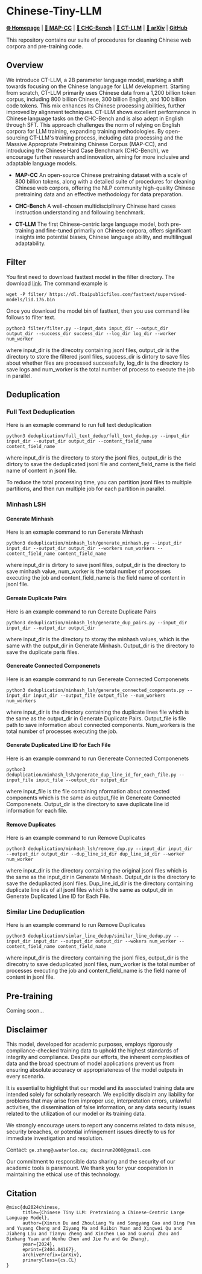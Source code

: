 # Chinese-Tiny-LLM

[**🌐 Homepage**](https://chinese-tiny-llm.github.io) | [**🤗 MAP-CC**](https://huggingface.co/datasets/m-a-p/MAP-CC) | [**🤗 CHC-Bench**](https://huggingface.co/datasets/m-a-p/CHC-Bench) | [**🤗 CT-LLM**](https://huggingface.co/collections/m-a-p/chinese-tiny-llm-660d0133dff6856f94ce0fc6) | [**📖 arXiv**](https://arxiv.org/abs/2404.04167) | [**GitHub**](https://github.com/Chinese-Tiny-LLM/Chinese-Tiny-LLM)

This repository contains our suite of procedures for cleaning Chinese web corpora and pre-training code.

## Overview

We introduce CT-LLM, a 2B parameter language model, marking a shift towards focusing on the Chinese language for LLM development. Starting from scratch, CT-LLM primarily uses Chinese data from a 1,200 billion token corpus, including 800 billion Chinese, 300 billion English, and 100 billion code tokens. This mix enhances its Chinese processing abilities, further improved by alignment techniques. CT-LLM shows excellent performance in Chinese language tasks on the CHC-Bench and is also adept in English through SFT. This approach challenges the norm of relying on English corpora for LLM training, expanding training methodologies. By open-sourcing CT-LLM's training process, including data processing and the Massive Appropriate Pretraining Chinese Corpus (MAP-CC), and introducing the Chinese Hard Case Benchmark (CHC-Bench), we encourage further research and innovation, aiming for more inclusive and adaptable language models.

- **MAP-CC** An open-source Chinese pretraining dataset with a scale of 800 billion tokens, along with a detailed suite of procedures for cleaning Chinese web corpora, offering the NLP community high-quality Chinese pretraining data and an effective methodology for data preparation. 

- **CHC-Bench** A well-chosen multidisciplinary Chinese hard cases instruction understanding and following benchmark. 

- **CT-LLM** The first Chinese-centric large language model, both pre-training and fine-tuned primarily on Chinese corpora, offers significant insights into potential biases, Chinese language ability, and multilingual adaptability.

## Filter
You first need to download fasttext model in the filter directory. The download [link](https://dl.fbaipublicfiles.com/fasttext/supervised-models/lid.176.bin). The command example is 
```
wget -P filter/ https://dl.fbaipublicfiles.com/fasttext/supervised-models/lid.176.bin
```

Once you download the model bin of fasttext, then you use command like follows to filter text.
```
python3 filter/filter.py --input_data input_dir --output_dir output_dir --success_dir success_dir --log_dir log_dir --worker num_worker
```
where input_dir is the direcotry containing jsonl files, output_dir is the directory to store the filtered jsonl files, success_dir is dirtory to save files about whether files are processed successfully, log_dir is the directory to save logs and num_worker is the total number of process to execute the job in parallel. 

## Deduplication

### Full Text Deduplication

Here is an exmaple command to run full text deduplication
```
python3 deduplication/full_text_dedup/full_text_dedup.py --input_dir input_dir --output_dir output_dir --content_field_name content_field_name
```
where input_dir is the directory to story the jsonl files, output_dir is the dirtory to save the deduplicated jsonl file and content_field_name is the field name of content in jsonl file.

To reduce the total processing time, you can partition jsonl files to multiple partitions, and then run multiple job for each partition in parallel.


### Minhash LSH
#### Generate Minhash
Here is an exmaple command to run Generate Minhash
```
python3 deduplication/minhash_lsh/generate_minhash.py --input_dir input_dir --output_dir output_dir --workers num_workers --content_field_name content_field_name
```
where input_dir is dirtory to save jsonl files, output_dir is the directory to save minhash value, num_worker is  the total number of processes executing the job and content_field_name is the field name of content in jsonl file.

#### Gereate Duplicate Pairs
Here is an example command to run  Gereate Duplicate Pairs
```
python3 deduplication/minhash_lsh/generate_dup_pairs.py --input_dir input_dir --output_dir output_dir 
```
where input_dir is the directory to storay the minhash values, which is the same with the output_dir in Generate Minhash. Output_dir is the directory to save the duplicate paris files.

#### Genereate Connected Componenets
Here is an example command to run Genereate Connected Componenets
```
python3 deduplication/minhash_lsh/generate_connected_components.py --input_dir input_dir --output_file output_file --num_workers num_workers
```
where input_dir is the directory containing the duplicate lines file which is the same as the output_dir in Generate Duplicate Pairs. Output_file is file path to save information about connected components. Num_workers is the total number of processes executing the job.

#### Generate Duplicated Line ID for Each File
Here is an example command to run Genereate Connected Componenets
```
python3 deduplication/minhash_lsh/generate_dup_line_id_for_each_file.py --input_file input_file --output_dir output_dir
```
where input_file is the file containing nformation about connected components which is the same as output_file in Genereate Connected Componenets. Output_dir is the directory to save duplicate line id information for each file.

#### Remove Duplicates
Here is an example command to run Remove Duplicates
```
python3 deduplication/minhash_lsh/remove_dup.py --input_dir input_dir --output_dir output_dir --dup_line_id_dir dup_line_id_dir --worker num_worker
```
where input_dir is the directory containing the original jsonl files which is the same as the input_dir in Generate Minhash. Output_dir is the directory to save the dedupliacted jsonl files. Dup_line_id_dir is the directory containing duplicate line ids of all jsonl files which is the same as output_dir in Generate Duplicated Line ID for Each File.

### Similar Line Deduplication
Here is an example command to run Remove Duplicates
```
python3 deduplication/simlar_line_dedup/similar_line_dedup.py --input_dir input_dir --output_dir output_dir --wokers num_worker --content_field_name content_field_name
```
where input_dir is the directory containing the jsonl files, output_dir is the direcotry to save deduplicated jsonl files, num_worker is the total number of processes executing the job and content_field_name is the field name of content in jsonl file. 


## Pre-training

Coming soon...

## Disclaimer

This model, developed for academic purposes, employs rigorously compliance-checked training data to uphold the highest standards of integrity and compliance. Despite our efforts, the inherent complexities of data and the broad spectrum of model applications prevent us from ensuring absolute accuracy or appropriateness of the model outputs in every scenario.

It is essential to highlight that our model and its associated training data are intended solely for scholarly research. We explicitly disclaim any liability for problems that may arise from improper use, interpretation errors, unlawful activities, the dissemination of false information, or any data security issues related to the utilization of our model or its training data.

We strongly encourage users to report any concerns related to data misuse, security breaches, or potential infringement issues directly to us for immediate investigation and resolution.

Contact: ```ge.zhang@uwaterloo.ca; duxinrun2000@gmail.com```

Our commitment to responsible data sharing and the security of our academic tools is paramount. We thank you for your cooperation in maintaining the ethical use of this technology.


## Citation
```
@misc{du2024chinese,
      title={Chinese Tiny LLM: Pretraining a Chinese-Centric Large Language Model}, 
      author={Xinrun Du and Zhouliang Yu and Songyang Gao and Ding Pan and Yuyang Cheng and Ziyang Ma and Ruibin Yuan and Xingwei Qu and Jiaheng Liu and Tianyu Zheng and Xinchen Luo and Guorui Zhou and Binhang Yuan and Wenhu Chen and Jie Fu and Ge Zhang},
      year={2024},
      eprint={2404.04167},
      archivePrefix={arXiv},
      primaryClass={cs.CL}
}
```

